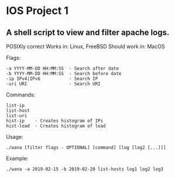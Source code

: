 # IOS Project 1

## A shell script to view and filter apache logs.

POSIXly correct
Works in: Linux, FreeBSD
Should work in: MacOS

Flags:
```
-a YYYY-MM-DD HH:MM:SS  - Search after date
-b YYYY-MM-DD HH:MM:SS  - Search before date
-ip IPv4|IPv6           - Search IP
-uri URI                - Search URI
```

Commands:
```
list-ip
list-host
list-uri
hist-ip    - Creates histogram of IPs
hist-load  - Creates histogram of load
```

Usage:
```
./wana [filter flags - OPTIONAL] [command] [log [log2 [...]]]
```
Example:
```
./wana -a 2019-02-15 -b 2019-02-20 list-hosts log1 log2 log3
```